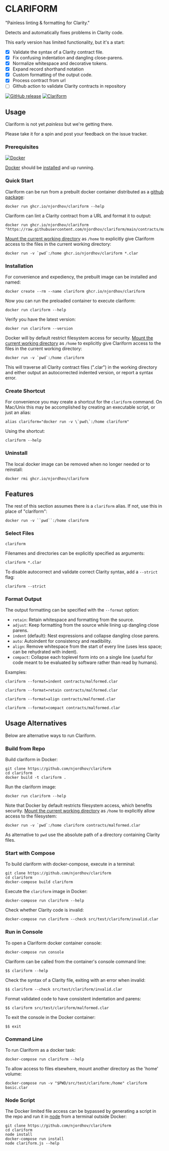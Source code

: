 # CLARIFORM

"Painless linting & formatting for Clarity."

Detects and automatically fixes problems in Clarity code.

This early version has limited functionality, but it's a start:

- [x] Validate the syntax of a Clarity contract file.
- [x] Fix confusing indentation and dangling close-parens.
- [x] Normalize whitespace and decorative tokens.
- [x] Expand record shorthand notation
- [x] Custom formatting of the output code.
- [x] Process contract from url
- [ ] Github action to validate Clarity contracts in repository

[![GitHub release](https://img.shields.io/github/release/njordhov/clariform.svg)](https://GitHub.com/njordhov/clariform/releases/)
[![Clariform](https://github.com/njordhov/clariform/actions/workflows/main.yml/badge.svg)](https://github.com/njordhov/clariform/actions/workflows/main.yml)

## Usage

Clariform is not yet *painless* but we're getting there.

Please take it for a spin and post your feedback on the issue tracker.

### Prerequisites

[![Docker](https://badgen.net/badge/icon/docker?icon=docker&label)](https://https://docker.com/)

[Docker](https://https://docker.com/) should be [installed](https://docs.docker.com/engine/install/) and up running.

### Quick Start

Clariform can be run from a prebuilt docker container distributed as a 
[github package](https://github.com/njordhov/clariform/pkgs/container/clariform):

```
docker run ghcr.io/njordhov/clariform --help
```

Clariform can lint a Clarity contract from a URL and format it to output:

```
docker run ghcr.io/njordhov/clariform "https://raw.githubusercontent.com/njordhov/clariform/main/contracts/malformed.clar"
```

[Mount the current working directory](https://docs.docker.com/engine/reference/commandline/run/#mount-volume--v---read-only) as `/home` to explicitly give Clariform access to the files in the 
current working directory:

```
docker run -v `pwd`:/home ghcr.io/njordhov/clariform *.clar
```

### Installation

For convenience and expediency, the prebuilt image can be installed and named:

```
docker create --rm --name clariform ghcr.io/njordhov/clariform
```

Now you can run the preloaded container to execute clariform:

```
docker run clariform --help
```

Verify you have the latest version:

```
docker run clariform --version
```

Docker will by default restrict filesystem access for security.
[Mount the current working directory](https://docs.docker.com/engine/reference/commandline/run/#mount-volume--v---read-only) as `/home` to explicitly give Clariform access to the files in the 
current working directory:

```
docker run -v `pwd`:/home clariform
```

This will traverse all Clarity contract files (".clar") in the working directory and either
output an autocorrected indented version, or report a syntax error.

### Create Shortcut

For convenience you may create a shortcut for the `clariform` command. 
On Mac/Unix this may be accomplished by creating an executable script, or just an alias: 

```
alias clariform="docker run -v \`pwd\`:/home clariform"
```

Using the shortcut:

```
clariform --help
```

### Uninstall

The local docker image can be removed when no longer needed or to reinstall: 

```
docker rmi ghcr.io/njordhov/clariform
```

## Features

The rest of this section assumes there is a `clariform` alias. 
If not, use this in place of "clariform":
 
`docker run -v ``pwd``:/home clariform` 

### Select Files

```
clariform
```

Filenames and directories can be explicitly specified as arguments:

```
clariform *.clar
```

To disable autocorrect and validate correct Clarity syntax, add a `--strict` flag:

```
clariform --strict
```

### Format Output

The output formatting can be specified with the `--format` option:

* `retain`: Retain whitespace and formatting from the source.
* `adjust`: Keep formatting from the source while lining up dangling close parens.
* `indent` (default): Nest expressions and collapse dangling close parens.
* `auto`: Autoindent for consistency and readibility.
* `align`: Remove whitespace from the start of every line (uses less space; can be rehydrated with indent).
* `compact`: Collapse each toplevel form into on a single line (useful for code meant to be evaluated by software rather than read by humans). 

Examples:

```
clariform --format=indent contracts/malformed.clar
```
```
clariform --format=retain contracts/malformed.clar   
```
```
clariform --format=align contracts/malformed.clar  
```
```
clariform --format=compact contracts/malformed.clar
```

## Usage Alternatives 

Below are alternative ways to run Clariform.
 
### Build from Repo

Build clariform in Docker:

```
git clone https://github.com/njordhov/clariform   
cd clariform   
docker build -t clariform .  
```

Run the clariform image:

```
docker run clariform --help
```

Note that Docker by default restricts filesystem access, which benefits security.
[Mount the current working directory](https://docs.docker.com/engine/reference/commandline/run/#mount-volume--v---read-only) as `/home` to explicitly allow access to the filesystem:

```
docker run -v `pwd`:/home clariform contracts/malformed.clar
```

As alternative to ``pwd`` use the absolute path of a directory containing Clarity files.
 
### Start with Compose

To build clariform with docker-compose, execute in a terminal:

```
git clone https://github.com/njordhov/clariform    
cd clariform   
docker-compose build clariform  
```

Execute the `clariform` image in Docker: 

```
docker-compose run clariform --help
```

Check whether Clarity code is invalid:

```
docker-compose run clariform --check src/test/clariform/invalid.clar
```

### Run in Console

To open a Clariform docker container console: 
 
```
docker-compose run console  
```

Clariform can be called from the container's console command line:

```
$$ clariform --help
```

Check the syntax of a Clarity file, exiting with an error when invalid:

```
$$ clariform --check src/test/clariform/invalid.clar
```

Format validated code to have consistent indentation and parens:

```
$$ clariform src/test/clariform/malformed.clar
```

To exit the console in the Docker container:

```
$$ exit
```

### Command Line 

To run Clariform as a docker task:

```
docker-compose run clariform --help
```

To allow access to files elsewhere, mount another directory as the 'home' volume:

```
docker-compose run -v "$PWD/src/test/clariform:/home" clariform basic.clar
```

### Node Script

The Docker limited file access can be bypassed by generating a script in
the repo and run it in [node](https://nodejs.org/en/) from a terminal outside Docker:

```
git clone https://github.com/njordhov/clariform    
cd clariform  
node install  
docker-compose run install  
node clariform.js --help
```